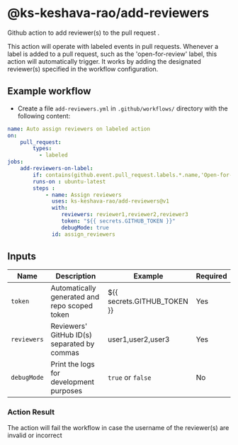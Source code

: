 # @ks-keshava-rao/add-reviewers

Github action to add reviewer(s) to the pull request .

This action will  operate  with labeled events in pull requests. Whenever a label is added to a pull request, such as the 'open-for-review' label, this action will automatically trigger. It works by adding the designated reviewer(s) specified in the workflow configuration.

## Example workflow

- Create a file `add-reviewers.yml` in `.github/workflows/` directory with the following content:

```yaml
name: Auto assign reviewers on labeled action
on: 
    pull_request:
        types:
          - labeled
jobs:
    add-reviewers-on-label:
        if: contains(github.event.pull_request.labels.*.name,'Open-for-review')
        runs-on : ubuntu-latest
        steps :
            - name: Assign reviewers
              uses: ks-keshava-rao/add-reviewers@v1
              with:
                 reviewers: reviewer1,reviewer2,reviewer3
                 token: "${{ secrets.GITHUB_TOKEN }}"
                 debugMode: true
              id: assign_reviewers
```
## Inputs

| Name | Description | Example | Required |
| --- | --- | --- | --- |
| `token` | Automatically generated and repo scoped token | ${{ secrets.GITHUB_TOKEN }} | Yes |
| `reviewers` | Reviewers' GitHub ID(s) separated by commas | user1,user2,user3 | Yes |
| `debugMode` | Print the logs for development purposes | `true` or `false` | No |

### Action Result
The action will fail the workflow in case the username of the reviewer(s) are invalid or incorrect 
